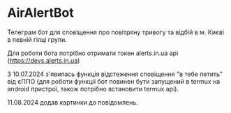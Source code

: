 # AirAlertBot

Телеграм бот для сповіщення про повітряну тривогу та відбій в м. Києві в певній гілці групи.

Для роботи бота потрібно отримати токен alerts.in.ua api (https://devs.alerts.in.ua)

З 10.07.2024 з'явилась функція відстеження сповіщення "в тебе летить" від єППО (для роботи функції бот повинен бути запущений в termux на android пристрої, також потрібно встановити termux api).

11.08.2024 додав картинки до повідомлень.
